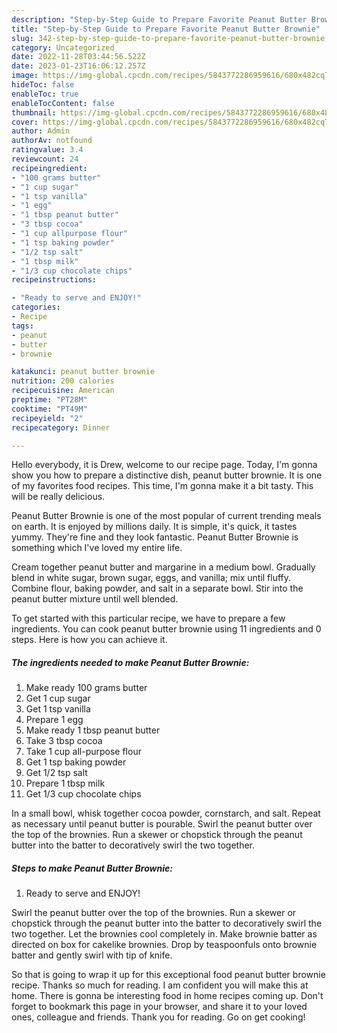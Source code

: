 ```yaml
---
description: "Step-by-Step Guide to Prepare Favorite Peanut Butter Brownie"
title: "Step-by-Step Guide to Prepare Favorite Peanut Butter Brownie"
slug: 342-step-by-step-guide-to-prepare-favorite-peanut-butter-brownie
category: Uncategorized
date: 2022-11-28T03:44:56.522Z
date: 2023-01-23T16:06:12.257Z
image: https://img-global.cpcdn.com/recipes/5843772286959616/680x482cq70/peanut-butter-brownie-recipe-main-photo.jpg
hideToc: false
enableToc: true
enableTocContent: false
thumbnail: https://img-global.cpcdn.com/recipes/5843772286959616/680x482cq70/peanut-butter-brownie-recipe-main-photo.jpg
cover: https://img-global.cpcdn.com/recipes/5843772286959616/680x482cq70/peanut-butter-brownie-recipe-main-photo.jpg
author: Admin
authorAv: notfound
ratingvalue: 3.4
reviewcount: 24
recipeingredient:
- "100 grams butter"
- "1 cup sugar"
- "1 tsp vanilla"
- "1 egg"
- "1 tbsp peanut butter"
- "3 tbsp cocoa"
- "1 cup allpurpose flour"
- "1 tsp baking powder"
- "1/2 tsp salt"
- "1 tbsp milk"
- "1/3 cup chocolate chips"
recipeinstructions:

- "Ready to serve and ENJOY!"
categories:
- Recipe
tags:
- peanut
- butter
- brownie

katakunci: peanut butter brownie 
nutrition: 200 calories
recipecuisine: American
preptime: "PT28M"
cooktime: "PT49M"
recipeyield: "2"
recipecategory: Dinner

---
```



Hello everybody, it is Drew, welcome to our recipe page. Today, I'm gonna show you how to prepare a distinctive dish, peanut butter brownie. It is one of my favorites food recipes. This time, I'm gonna make it a bit tasty. This will be really delicious.

Peanut Butter Brownie is one of the most popular of current trending meals on earth. It is enjoyed by millions daily. It is simple, it's quick, it tastes yummy. They're fine and they look fantastic. Peanut Butter Brownie is something which I've loved my entire life.

Cream together peanut butter and margarine in a medium bowl. Gradually blend in white sugar, brown sugar, eggs, and vanilla; mix until fluffy. Combine flour, baking powder, and salt in a separate bowl. Stir into the peanut butter mixture until well blended.


To get started with this particular recipe, we have to prepare a few ingredients. You can cook peanut butter brownie using 11 ingredients and 0 steps. Here is how you can achieve it.

<!--inarticleads1-->

##### The ingredients needed to make Peanut Butter Brownie:

1. Make ready 100 grams butter
1. Get 1 cup sugar
1. Get 1 tsp vanilla
1. Prepare 1 egg
1. Make ready 1 tbsp peanut butter
1. Take 3 tbsp cocoa
1. Take 1 cup all-purpose flour
1. Get 1 tsp baking powder
1. Get 1/2 tsp salt
1. Prepare 1 tbsp milk
1. Get 1/3 cup chocolate chips


In a small bowl, whisk together cocoa powder, cornstarch, and salt. Repeat as necessary until peanut butter is pourable. Swirl the peanut butter over the top of the brownies. Run a skewer or chopstick through the peanut butter into the batter to decoratively swirl the two together. 

<!--inarticleads2-->

##### Steps to make Peanut Butter Brownie:


1. Ready to serve and ENJOY!

Swirl the peanut butter over the top of the brownies. Run a skewer or chopstick through the peanut butter into the batter to decoratively swirl the two together. Let the brownies cool completely in. Make brownie batter as directed on box for cakelike brownies. Drop by teaspoonfuls onto brownie batter and gently swirl with tip of knife. 

So that is going to wrap it up for this exceptional food peanut butter brownie recipe. Thanks so much for reading. I am confident you will make this at home. There is gonna be interesting food in home recipes coming up. Don't forget to bookmark this page in your browser, and share it to your loved ones, colleague and friends. Thank you for reading. Go on get cooking!
